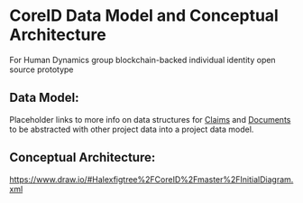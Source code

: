 # CoreID Data Model and Conceptual Architecture

For Human Dynamics group blockchain-backed individual identity open source prototype


## Data Model:

Placeholder links to more info on data structures for [Claims](https://github.com/alexfigtree/CoreID/blob/master/data/claims.json) and [Documents](https://github.com/alexfigtree/CoreID/blob/master/data/documents.json) to be abstracted with other project data into a project data model.


## Conceptual Architecture:

https://www.draw.io/#Halexfigtree%2FCoreID%2Fmaster%2FInitialDiagram.xml

